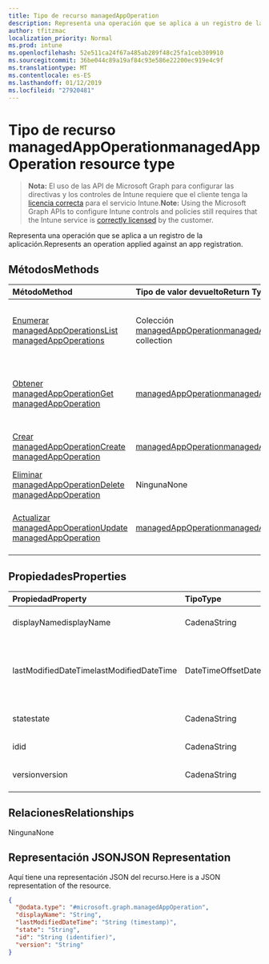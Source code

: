 ```yaml
---
title: Tipo de recurso managedAppOperation
description: Representa una operación que se aplica a un registro de la aplicación.
author: tfitzmac
localization_priority: Normal
ms.prod: intune
ms.openlocfilehash: 52e511ca24f67a485ab289f48c25fa1ceb309910
ms.sourcegitcommit: 36be044c89a19af84c93e586e22200ec919e4c9f
ms.translationtype: MT
ms.contentlocale: es-ES
ms.lasthandoff: 01/12/2019
ms.locfileid: "27920481"
---
```

# <a name="managedappoperation-resource-type"></a><span data-ttu-id="d49bf-103">Tipo de recurso managedAppOperation</span><span class="sxs-lookup"><span data-stu-id="d49bf-103">managedAppOperation resource type</span></span>

> <span data-ttu-id="d49bf-104">**Nota:** El uso de las API de Microsoft Graph para configurar las directivas y los controles de Intune requiere que el cliente tenga la [licencia correcta](https://go.microsoft.com/fwlink/?linkid=839381) para el servicio Intune.</span><span class="sxs-lookup"><span data-stu-id="d49bf-104">**Note:** Using the Microsoft Graph APIs to configure Intune controls and policies still requires that the Intune service is [correctly licensed](https://go.microsoft.com/fwlink/?linkid=839381) by the customer.</span></span>

<span data-ttu-id="d49bf-105">Representa una operación que se aplica a un registro de la aplicación.</span><span class="sxs-lookup"><span data-stu-id="d49bf-105">Represents an operation applied against an app registration.</span></span>
## <a name="methods"></a><span data-ttu-id="d49bf-106">Métodos</span><span class="sxs-lookup"><span data-stu-id="d49bf-106">Methods</span></span>
|<span data-ttu-id="d49bf-107">Método</span><span class="sxs-lookup"><span data-stu-id="d49bf-107">Method</span></span>|<span data-ttu-id="d49bf-108">Tipo de valor devuelto</span><span class="sxs-lookup"><span data-stu-id="d49bf-108">Return Type</span></span>|<span data-ttu-id="d49bf-109">Descripción</span><span class="sxs-lookup"><span data-stu-id="d49bf-109">Description</span></span>|
|:---|:---|:---|
|[<span data-ttu-id="d49bf-110">Enumerar managedAppOperations</span><span class="sxs-lookup"><span data-stu-id="d49bf-110">List managedAppOperations</span></span>](../api/intune-mam-managedappoperation-list.md)|<span data-ttu-id="d49bf-111">Colección [managedAppOperation](../resources/intune-mam-managedappoperation.md)</span><span class="sxs-lookup"><span data-stu-id="d49bf-111">[managedAppOperation](../resources/intune-mam-managedappoperation.md) collection</span></span>|<span data-ttu-id="d49bf-112">Enumere las propiedades y las relaciones de los objetos [managedAppOperation](../resources/intune-mam-managedappoperation.md).</span><span class="sxs-lookup"><span data-stu-id="d49bf-112">List properties and relationships of the [managedAppOperation](../resources/intune-mam-managedappoperation.md) objects.</span></span>|
|[<span data-ttu-id="d49bf-113">Obtener managedAppOperation</span><span class="sxs-lookup"><span data-stu-id="d49bf-113">Get managedAppOperation</span></span>](../api/intune-mam-managedappoperation-get.md)|[<span data-ttu-id="d49bf-114">managedAppOperation</span><span class="sxs-lookup"><span data-stu-id="d49bf-114">managedAppOperation</span></span>](../resources/intune-mam-managedappoperation.md)|<span data-ttu-id="d49bf-115">Lea las propiedades y las relaciones del objeto [managedAppOperation](../resources/intune-mam-managedappoperation.md).</span><span class="sxs-lookup"><span data-stu-id="d49bf-115">Read properties and relationships of the [managedAppOperation](../resources/intune-mam-managedappoperation.md) object.</span></span>|
|[<span data-ttu-id="d49bf-116">Crear managedAppOperation</span><span class="sxs-lookup"><span data-stu-id="d49bf-116">Create managedAppOperation</span></span>](../api/intune-mam-managedappoperation-create.md)|[<span data-ttu-id="d49bf-117">managedAppOperation</span><span class="sxs-lookup"><span data-stu-id="d49bf-117">managedAppOperation</span></span>](../resources/intune-mam-managedappoperation.md)|<span data-ttu-id="d49bf-118">Cree un objeto [managedAppOperation](../resources/intune-mam-managedappoperation.md).</span><span class="sxs-lookup"><span data-stu-id="d49bf-118">Create a new [managedAppOperation](../resources/intune-mam-managedappoperation.md) object.</span></span>|
|[<span data-ttu-id="d49bf-119">Eliminar managedAppOperation</span><span class="sxs-lookup"><span data-stu-id="d49bf-119">Delete managedAppOperation</span></span>](../api/intune-mam-managedappoperation-delete.md)|<span data-ttu-id="d49bf-120">Ninguna</span><span class="sxs-lookup"><span data-stu-id="d49bf-120">None</span></span>|<span data-ttu-id="d49bf-121">Elimina un [managedAppOperation](../resources/intune-mam-managedappoperation.md).</span><span class="sxs-lookup"><span data-stu-id="d49bf-121">Deletes a [managedAppOperation](../resources/intune-mam-managedappoperation.md).</span></span>|
|[<span data-ttu-id="d49bf-122">Actualizar managedAppOperation</span><span class="sxs-lookup"><span data-stu-id="d49bf-122">Update managedAppOperation</span></span>](../api/intune-mam-managedappoperation-update.md)|[<span data-ttu-id="d49bf-123">managedAppOperation</span><span class="sxs-lookup"><span data-stu-id="d49bf-123">managedAppOperation</span></span>](../resources/intune-mam-managedappoperation.md)|<span data-ttu-id="d49bf-124">Actualice las propiedades de un objeto [managedAppOperation](../resources/intune-mam-managedappoperation.md).</span><span class="sxs-lookup"><span data-stu-id="d49bf-124">Update the properties of a [managedAppOperation](../resources/intune-mam-managedappoperation.md) object.</span></span>|

## <a name="properties"></a><span data-ttu-id="d49bf-125">Propiedades</span><span class="sxs-lookup"><span data-stu-id="d49bf-125">Properties</span></span>
|<span data-ttu-id="d49bf-126">Propiedad</span><span class="sxs-lookup"><span data-stu-id="d49bf-126">Property</span></span>|<span data-ttu-id="d49bf-127">Tipo</span><span class="sxs-lookup"><span data-stu-id="d49bf-127">Type</span></span>|<span data-ttu-id="d49bf-128">Descripción</span><span class="sxs-lookup"><span data-stu-id="d49bf-128">Description</span></span>|
|:---|:---|:---|
|<span data-ttu-id="d49bf-129">displayName</span><span class="sxs-lookup"><span data-stu-id="d49bf-129">displayName</span></span>|<span data-ttu-id="d49bf-130">Cadena</span><span class="sxs-lookup"><span data-stu-id="d49bf-130">String</span></span>|<span data-ttu-id="d49bf-131">El nombre de la operación.</span><span class="sxs-lookup"><span data-stu-id="d49bf-131">The operation name.</span></span>|
|<span data-ttu-id="d49bf-132">lastModifiedDateTime</span><span class="sxs-lookup"><span data-stu-id="d49bf-132">lastModifiedDateTime</span></span>|<span data-ttu-id="d49bf-133">DateTimeOffset</span><span class="sxs-lookup"><span data-stu-id="d49bf-133">DateTimeOffset</span></span>|<span data-ttu-id="d49bf-134">La última vez que se modificó el funcionamiento de la aplicación.</span><span class="sxs-lookup"><span data-stu-id="d49bf-134">The last time the app operation was modified.</span></span>|
|<span data-ttu-id="d49bf-135">state</span><span class="sxs-lookup"><span data-stu-id="d49bf-135">state</span></span>|<span data-ttu-id="d49bf-136">Cadena</span><span class="sxs-lookup"><span data-stu-id="d49bf-136">String</span></span>|<span data-ttu-id="d49bf-137">El estado actual de la operación</span><span class="sxs-lookup"><span data-stu-id="d49bf-137">The current state of the operation</span></span>|
|<span data-ttu-id="d49bf-138">id</span><span class="sxs-lookup"><span data-stu-id="d49bf-138">id</span></span>|<span data-ttu-id="d49bf-139">Cadena</span><span class="sxs-lookup"><span data-stu-id="d49bf-139">String</span></span>|<span data-ttu-id="d49bf-140">Clave de la entidad.</span><span class="sxs-lookup"><span data-stu-id="d49bf-140">Key of the entity.</span></span>|
|<span data-ttu-id="d49bf-141">version</span><span class="sxs-lookup"><span data-stu-id="d49bf-141">version</span></span>|<span data-ttu-id="d49bf-142">Cadena</span><span class="sxs-lookup"><span data-stu-id="d49bf-142">String</span></span>|<span data-ttu-id="d49bf-143">Versión de la entidad.</span><span class="sxs-lookup"><span data-stu-id="d49bf-143">Version of the entity.</span></span>|

## <a name="relationships"></a><span data-ttu-id="d49bf-144">Relaciones</span><span class="sxs-lookup"><span data-stu-id="d49bf-144">Relationships</span></span>
<span data-ttu-id="d49bf-145">Ninguna</span><span class="sxs-lookup"><span data-stu-id="d49bf-145">None</span></span>
## <a name="json-representation"></a><span data-ttu-id="d49bf-146">Representación JSON</span><span class="sxs-lookup"><span data-stu-id="d49bf-146">JSON Representation</span></span>
<span data-ttu-id="d49bf-147">Aquí tiene una representación JSON del recurso.</span><span class="sxs-lookup"><span data-stu-id="d49bf-147">Here is a JSON representation of the resource.</span></span>
<!-- {
  "blockType": "resource",
  "keyProperty": "id",
  "@odata.type": "microsoft.graph.managedAppOperation"
}
-->
``` json
{
  "@odata.type": "#microsoft.graph.managedAppOperation",
  "displayName": "String",
  "lastModifiedDateTime": "String (timestamp)",
  "state": "String",
  "id": "String (identifier)",
  "version": "String"
}
```



